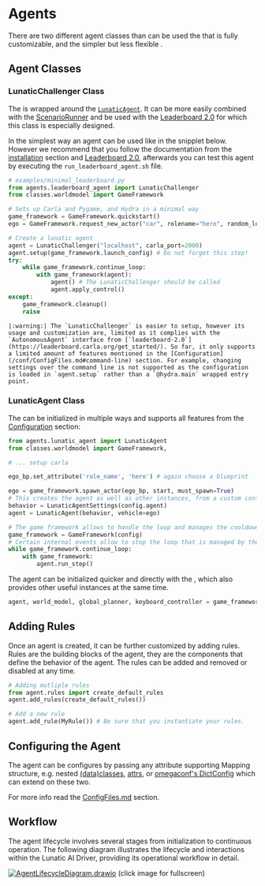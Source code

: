 # Agents

There are two different agent classes than can be used the [](#LunaticAgent) that is fully customizable,
and the simpler but less flexible [](#LunaticChallenger).

## Agent Classes

### LunaticChallenger Class

The [](#agents.leaderboard_agent.LunaticChallenger) is wrapped around the [`LunaticAgent`](#agents.lunatic_agent.LunaticAgent).
It can be more easily combined with the [ScenarioRunner](https://scenario-runner.readthedocs.io/en/latest/) and be used with the [Leaderboard 2.0](https://leaderboard.carla.org/get_started/) for which this class is especially designed.

In the simplest way an agent can be used like in the snipplet below. However we recommend that you follow the documentation from the [installation](#/docs/Install) section and [Leaderboard 2.0](https://leaderboard.carla.org/get_started/), afterwards you can test this agent by executing the `run_leaderboard_agent.sh` file.

```python
# examples/minimal_leaderboard.py
from agents.leaderboard_agent import LunaticChallenger
from classes.worldmodel import GameFramework

# Sets up Carla and Pygame, and Hydra in a minimal way
game_framework = GameFramework.quickstart()
ego = GameFramework.request_new_actor("car", rolename="hero", random_location=True)

# Create a lunatic agent
agent = LunaticChallenger("localhost", carla_port=2000)
agent.setup(game_framework.launch_config) # Do not forget this step!
try:
    while game_framework.continue_loop:
        with game_framework(agent):
            agent() # The LunaticChallenger should be called
            agent.apply_control()
except:
    game_framework.cleanup()
    raise
```

```{attention}
|:warning:| The `LunaticChallenger` is easier to setup, however its usage and customization are, limited as it complies with the `AutonomousAgent` interface from [`leaderboard-2.0`](https://leaderboard.carla.org/get_started/). So far, it only supports a limited amount of features mentioned in the [Configuration](/conf/ConfigFiles.md#command-line) section. For example, changing settings over the command line is not supported as the configuration is loaded in `agent.setup` rather than a `@hydra.main` wrapped entry point.
```

### LunaticAgent Class

The [](#agents.lunatic_agent.LunaticAgent) can be initialized in multiple ways and supports all features from the [Configuration](/conf/ConfigFiles.md#configuration) section:

```python
from agents.lunatic_agent import LunaticAgent
from classes.worldmodel import GameFramework,

# ... setup carla

ego_bp.set_attribute('role_name', 'hero') # again choose a blueprint

ego = game_framework.spawn_actor(ego_bp, start, must_spawn=True)
# This creates the agent as well as other instances, from a custom configuration
behavior = LunaticAgentSettings(config.agent)
agent = LunaticAgent(behavior, vehicle=ego)

# The game framework allows to handle the loop and manages the cooldowns of all rules
game_framework = GameFramework(config)
# Certain internal events allow to stop the loop that is managed by the game_framework
while game_framework.continue_loop:
    with game_framework:
        agent.run_step()
```

The agent can be initialized quicker and directly with the [](#GameFramework), which also provides other useful instances at the same time.

```python
agent, world_model, global_planner, keyboard_controller = game_framework.init_agent_and_interface(ego, agent_class=LunaticAgent, config=behavior)
```

## Adding Rules

Once an agent is created, it can be further customized by adding rules. Rules are the building blocks of the agent, they are the components that define the behavior of the agent. The rules can be added and removed or disabled at any time.

```python
# Adding mutliple rules
from agent.rules import create_default_rules
agent.add_rules(create_default_rules())

# Add a new rule
agent.add_rule(MyRule()) # Be sure that you instantiate your rules.
```

## Configuring the Agent

The agent can be configures by passing any attribute supporting Mapping structure, e.g. nested [(data)classes](https://docs.python.org/3/library/dataclasses.html), [attrs](https://www.attrs.org/en/stable/index.html), or [omegaconf's DictConfig](https://omegaconf.readthedocs.io/en/2.3_branch/) which can extend on these two.

For more info read the [ConfigFiles.md](../conf/ConfigFiles) section.

## Workflow

The agent lifecycle involves several stages from initialization to continuous operation. The following diagram illustrates the lifecycle and interactions within the Lunatic AI Driver, providing its operational workflow in detail.

[![AgentLifecycleDiagram.drawio](/docs/images/AgentLifecycleDiagram.drawio.svg)](/docs/images/AgentLifecycleDiagram.drawio.svg)
(click image for fullscreen)
